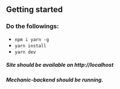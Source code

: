 ## Getting started
### Do the followings:

* `npm i yarn -g`
* `yarn install`
* `yarn dev`

##### Site should be available on http://localhost
##### Mechanic-backend should be running.
